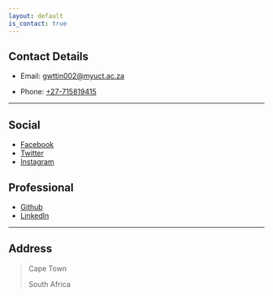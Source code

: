 ```yaml
---
layout: default
is_contact: true
---
```


## Contact Details

* Email: [gwttin002@myuct.ac.za](mailto:gwttin002@myuct.ac.za)

* Phone: [+27-715819415](tel:+27-715819415)

---

## Social

* [Facebook](https://www.facebook.com/tinashe.gwatiringa)
* [Twitter](https://twitter.com/Gwati92)
* [Instagram](https://www.instagram.com/gwati92/?hl=en)

## Professional

* [Github](http://github.com/tinashe-gwatiringa)
* [LinkedIn](http://linkedin.com/in/tinashe-gwatiringa)

---

## Address

> Cape Town
>
> South Africa
